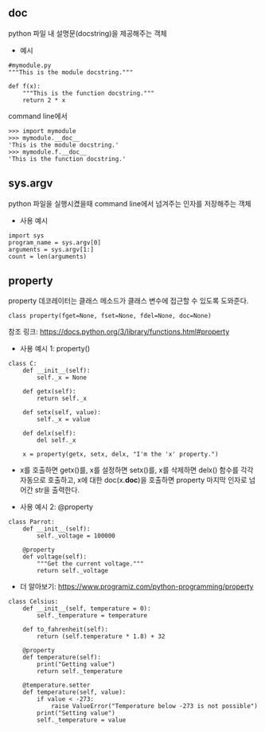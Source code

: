 ## __doc__
python 파일 내 설명문(docstring)을 제공해주는 객체

* 예시
```
#mymodule.py
"""This is the module docstring."""

def f(x):
    """This is the function docstring."""
    return 2 * x
```

command line에서
```
>>> import mymodule
>>> mymodule.__doc__
'This is the module docstring.'
>>> mymodule.f.__doc__
'This is the function docstring.'
```


## sys.argv
python 파일을 실행시켰을때 command line에서 넘겨주는 인자를 저장해주는 객체

* 사용 예시
```
import sys
program_name = sys.argv[0]
arguments = sys.argv[1:]
count = len(arguments)
```


## property
property 데코레이터는 클래스 메소드가 클래스 변수에 접근할 수 있도록 도와준다.

```
class property(fget=None, fset=None, fdel=None, doc=None)
```

참조 링크:
https://docs.python.org/3/library/functions.html#property

* 사용 예시 1: property()
```
class C:
    def __init__(self):
        self._x = None

    def getx(self):
        return self._x

    def setx(self, value):
        self._x = value

    def delx(self):
        del self._x

    x = property(getx, setx, delx, "I'm the 'x' property.")
```

* x를 호출하면 getx()를, x를 설정하면 setx()를, x를 삭제하면 delx() 함수를 각각 자동으로 호출하고, x에 대한 doc(x.__doc__)을 호출하면 property 마지막 인자로 넘어간 str을 출력한다.



* 사용 예시 2: @property

```
class Parrot:
    def __init__(self):
        self._voltage = 100000

    @property
    def voltage(self):
        """Get the current voltage."""
        return self._voltage
```

* 더 알아보기: 
https://www.programiz.com/python-programming/property

```
class Celsius:
    def __init__(self, temperature = 0):
        self._temperature = temperature

    def to_fahrenheit(self):
        return (self.temperature * 1.8) + 32

    @property
    def temperature(self):
        print("Getting value")
        return self._temperature

    @temperature.setter
    def temperature(self, value):
        if value < -273:
            raise ValueError("Temperature below -273 is not possible")
        print("Setting value")
        self._temperature = value
```